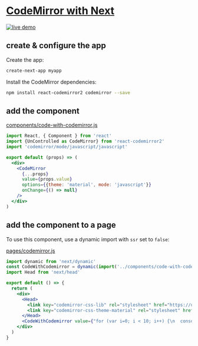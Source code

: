 # [CodeMirror with Next](https://github.com/resources/snippets/blob/master/codemirror-with-next)

[![live demo](https://img.shields.io/badge/live-demo-green.svg?style=plastic)](https://resourcessnippets-next-wmiqaxnerc.now.sh/codemirror)

## create & configure the app

Create the app:

``` bash
create-next-app myapp
```

Install the CodeMirror dependencies:

``` bash
npm install react-codemirror2 codemirror --save
```

## add the component

[components/code-with-codemirror.js](https://github.com/resources/snippets/blob/master/apps/next/components/code-with-codemirror.js)

``` jsx
import React, { Component } from 'react'
import {UnControlled as CodeMirror} from 'react-codemirror2'
import 'codemirror/mode/javascript/javascript'

export default (props) => (
  <div>
    <CodeMirror
      {...props}
      value={props.value}
      options={{theme: 'material', mode: 'javascript'}}
      onChange={() => null}
    />
  </div>
)
```

## add the component to a page

To use this component, use a dynamic import with `ssr` set to `false`:

[pages/codemirror.js](https://github.com/resources/snippets/blob/master/apps/next/pages/codemirror.js)

``` jsx
import dynamic from 'next/dynamic'
const CodeWithCodemirror = dynamic(import('../components/code-with-codemirror'), {ssr: false})
import Head from 'next/head'

export default () => {
  return (
    <div>
      <Head>
        <link key="codemirror-css-lib" rel="stylesheet" href="https://unpkg.com/codemirror@5.33.0/lib/codemirror.css" />
        <link key="codemirror-css-theme-material" rel="stylesheet" href="https://unpkg.com/codemirror@5.33.0/theme/material.css" />
      </Head>
      <CodeWithCodemirror value={"for (var i=0; i < 10; i++) {\n  console.log(i)\n}"} />
    </div>
  )
}
```
